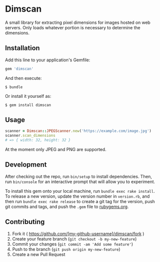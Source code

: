 # Dimscan

A small library for extracting pixel dimensions for images hosted on web
servers. Only loads whatever portion is necessary to determine the dimensions.

## Installation

Add this line to your application's Gemfile:

```ruby
gem 'dimscan'
```

And then execute:

    $ bundle

Or install it yourself as:

    $ gem install dimscan

## Usage

``` ruby
scanner = Dimscan::JPEGScanner.new('https://example.com/image.jpg')
scanner.scan_dimensions
# => { width: 32, height: 32 }
```

At the moment only JPEG and PNG are supported.

## Development

After checking out the repo, run `bin/setup` to install dependencies. Then, run
`bin/console` for an interactive prompt that will allow you to experiment. 

To install this gem onto your local machine, run `bundle exec rake install`. To
release a new version, update the version number in `version.rb`, and then run
`bundle exec rake release` to create a git tag for the version, push git
commits and tags, and push the `.gem` file to
[rubygems.org](https://rubygems.org).

## Contributing

1. Fork it ( https://github.com/[my-github-username]/dimscan/fork )
2. Create your feature branch (`git checkout -b my-new-feature`)
3. Commit your changes (`git commit -am 'Add some feature'`)
4. Push to the branch (`git push origin my-new-feature`)
5. Create a new Pull Request
